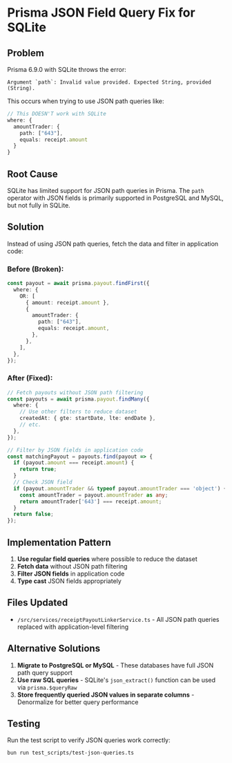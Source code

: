 # Prisma JSON Field Query Fix for SQLite

## Problem

Prisma 6.9.0 with SQLite throws the error:
```
Argument `path`: Invalid value provided. Expected String, provided (String).
```

This occurs when trying to use JSON path queries like:
```typescript
// This DOESN'T work with SQLite
where: {
  amountTrader: {
    path: ["643"],
    equals: receipt.amount
  }
}
```

## Root Cause

SQLite has limited support for JSON path queries in Prisma. The `path` operator with JSON fields is primarily supported in PostgreSQL and MySQL, but not fully in SQLite.

## Solution

Instead of using JSON path queries, fetch the data and filter in application code:

### Before (Broken):
```typescript
const payout = await prisma.payout.findFirst({
  where: {
    OR: [
      { amount: receipt.amount },
      {
        amountTrader: {
          path: ["643"],
          equals: receipt.amount,
        },
      },
    ],
  },
});
```

### After (Fixed):
```typescript
// Fetch payouts without JSON path filtering
const payouts = await prisma.payout.findMany({
  where: {
    // Use other filters to reduce dataset
    createdAt: { gte: startDate, lte: endDate },
    // etc.
  },
});

// Filter by JSON fields in application code
const matchingPayout = payouts.find(payout => {
  if (payout.amount === receipt.amount) {
    return true;
  }
  // Check JSON field
  if (payout.amountTrader && typeof payout.amountTrader === 'object') {
    const amountTrader = payout.amountTrader as any;
    return amountTrader['643'] === receipt.amount;
  }
  return false;
});
```

## Implementation Pattern

1. **Use regular field queries** where possible to reduce the dataset
2. **Fetch data** without JSON path filtering
3. **Filter JSON fields** in application code
4. **Type cast** JSON fields appropriately

## Files Updated

- `/src/services/receiptPayoutLinkerService.ts` - All JSON path queries replaced with application-level filtering

## Alternative Solutions

1. **Migrate to PostgreSQL or MySQL** - These databases have full JSON path query support
2. **Use raw SQL queries** - SQLite's `json_extract()` function can be used via `prisma.$queryRaw`
3. **Store frequently queried JSON values in separate columns** - Denormalize for better query performance

## Testing

Run the test script to verify JSON queries work correctly:
```bash
bun run test_scripts/test-json-queries.ts
```